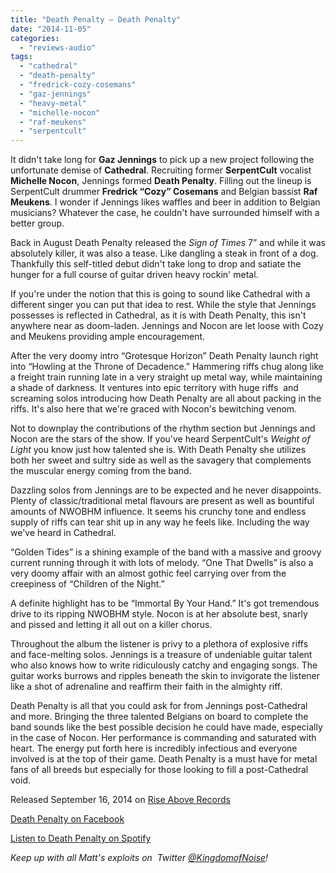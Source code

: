 ```yaml
---
title: "Death Penalty – Death Penalty"
date: "2014-11-05"
categories: 
  - "reviews-audio"
tags: 
  - "cathedral"
  - "death-penalty"
  - "fredrick-cozy-cosemans"
  - "gaz-jennings"
  - "heavy-metal"
  - "michelle-nocon"
  - "raf-meukens"
  - "serpentcult"
---
```


It didn't take long for **Gaz Jennings** to pick up a new project following the unfortunate demise of **Cathedral**. Recruiting former **SerpentCult** vocalist **Michelle Nocon**, Jennings formed **Death Penalty**. Filling out the lineup is SerpentCult drummer **Fredrick “Cozy” Cosemans** and Belgian bassist **Raf Meukens**. I wonder if Jennings likes waffles and beer in addition to Belgian musicians? Whatever the case, he couldn't have surrounded himself with a better group.

Back in August Death Penalty released the _Sign of Times_ 7” and while it was absolutely killer, it was also a tease. Like dangling a steak in front of a dog. Thankfully this self-titled debut didn't take long to drop and satiate the hunger for a full course of guitar driven heavy rockin' metal.

If you're under the notion that this is going to sound like Cathedral with a different singer you can put that idea to rest. While the style that Jennings possesses is reflected in Cathedral, as it is with Death Penalty, this isn't anywhere near as doom-laden. Jennings and Nocon are let loose with Cozy and Meukens providing ample encouragement.

After the very doomy intro “Grotesque Horizon” Death Penalty launch right into “Howling at the Throne of Decadence.” Hammering riffs chug along like a freight train running late in a very straight up metal way, while maintaining a shade of darkness. It ventures into epic territory with huge riffs  and screaming solos introducing how Death Penalty are all about packing in the riffs. It's also here that we're graced with Nocon's bewitching venom.

Not to downplay the contributions of the rhythm section but Jennings and Nocon are the stars of the show. If you've heard SerpentCult's _Weight of Light_ you know just how talented she is. With Death Penalty she utilizes both her sweet and sultry side as well as the savagery that complements the muscular energy coming from the band.

Dazzling solos from Jennings are to be expected and he never disappoints. Plenty of classic/traditional metal flavours are present as well as bountiful amounts of NWOBHM influence. It seems his crunchy tone and endless supply of riffs can tear shit up in any way he feels like. Including the way we've heard in Cathedral.

“Golden Tides” is a shining example of the band with a massive and groovy current running through it with lots of melody. “One That Dwells” is also a very doomy affair with an almost gothic feel carrying over from the creepiness of “Children of the Night.”

A definite highlight has to be “Immortal By Your Hand.” It's got tremendous drive to its ripping NWOBHM style. Nocon is at her absolute best, snarly and pissed and letting it all out on a killer chorus.

Throughout the album the listener is privy to a plethora of explosive riffs and face-melting solos. Jennings is a treasure of undeniable guitar talent who also knows how to write ridiculously catchy and engaging songs. The guitar works burrows and ripples beneath the skin to invigorate the listener like a shot of adrenaline and reaffirm their faith in the almighty riff.

Death Penalty is all that you could ask for from Jennings post-Cathedral and more. Bringing the three talented Belgians on board to complete the band sounds like the best possible decision he could have made, especially in the case of Nocon. Her performance is commanding and saturated with heart. The energy put forth here is incredibly infectious and everyone involved is at the top of their game. Death Penalty is a must have for metal fans of all breeds but especially for those looking to fill a post-Cathedral void.

Released September 16, 2014 on [Rise Above Records](http://www.riseaboverecords.com/)

[Death Penalty on Facebook](https://www.facebook.com/DeathPenalty82)

[Listen to Death Penalty on Spotify](https://play.spotify.com/album/3aDjAR1NWzdpcRbFEQWUAO)

_Keep up with all Matt's exploits on  Twitter [@KingdomofNoise](http://www.twitter.com/kingdomofnoise)!_
